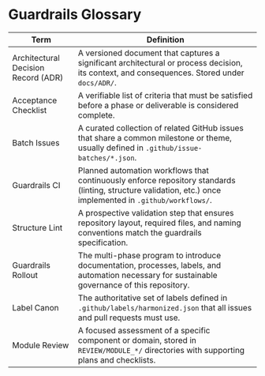 # Guardrails Glossary

| Term | Definition |
| --- | --- |
| Architectural Decision Record (ADR) | A versioned document that captures a significant architectural or process decision, its context, and consequences. Stored under `docs/ADR/`. |
| Acceptance Checklist | A verifiable list of criteria that must be satisfied before a phase or deliverable is considered complete. |
| Batch Issues | A curated collection of related GitHub issues that share a common milestone or theme, usually defined in `.github/issue-batches/*.json`. |
| Guardrails CI | Planned automation workflows that continuously enforce repository standards (linting, structure validation, etc.) once implemented in `.github/workflows/`. |
| Structure Lint | A prospective validation step that ensures repository layout, required files, and naming conventions match the guardrails specification. |
| Guardrails Rollout | The multi-phase program to introduce documentation, processes, labels, and automation necessary for sustainable governance of this repository. |
| Label Canon | The authoritative set of labels defined in `.github/labels/harmonized.json` that all issues and pull requests must use. |
| Module Review | A focused assessment of a specific component or domain, stored in `REVIEW/MODULE_*/` directories with supporting plans and checklists. |
